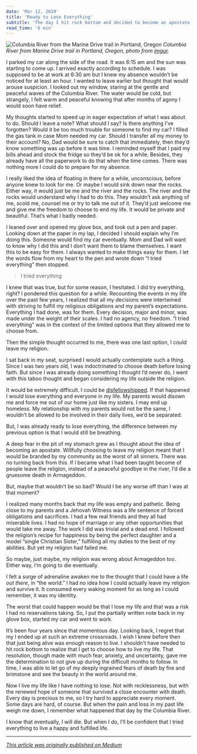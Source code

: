 ```yaml
---
date: 'Mar 12, 2019'
title: 'Ready to Lose Everything'
subtitle: 'The day I hit rock bottom and decided to become an apostate.'
read_time: '6 min'
---
```


![Columbia River from the Marine Drive trail in Portland, Oregon](https://miro.medium.com/max/1400/1*ITQqsnAL4XkIYAFhuDIRmw.jpeg)
_Columbia River from Marine Drive trail in Portland, Oregon, photo from [imgur](https://imgur.com/ZHzQH7V)._

I parked my car along the side of the road. It was 6:15 am and the sun was starting to come up. I arrived exactly according to schedule. I was supposed to be at work at 6:30 am but I knew my absence wouldn’t be noticed for at least an hour. I wanted to leave earlier but thought that would arouse suspicion. I looked out my window, staring at the gentle and peaceful waves of the Columbia River. The water would be cold, but strangely, I felt warm and peaceful knowing that after months of agony I would soon have relief.

My thoughts started to speed up in eager expectation of what I was about to do. Should I leave a note? What should I say? Is there anything I’ve forgotten? Would it be too much trouble for someone to find my car? I filled the gas tank in case Mom needed my car. Should I transfer all my money to their account? No, Dad would be sure to catch that immediately, then they’d know something was up before it was time. I reminded myself that I paid my bills ahead and stock the fridge so they’d be ok for a while. Besides, they already have all the paperwork to do that when the time comes. There was nothing more I could do to prepare for my absence.

I really liked the idea of floating in there for a while, unconscious, before anyone knew to look for me. Or maybe I would sink down near the rocks. Either way, it would just be me and the river and the rocks. The river and the rocks would understand why I had to do this. They wouldn’t ask anything of me, scold me, counsel me or try to talk me out of it. They’d just welcome me and give me the freedom to choose to end my life. It would be private and beautiful. That’s what I badly needed.

I leaned over and opened my glove box, and took out a pen and paper. Looking down at the paper in my lap, I decided I should explain why I’m doing this. Someone would find my car eventually. Mom and Dad will want to know why I did this and I don’t want them to blame themselves. I want this to be easy for them. I always wanted to make things easy for them. I let the words flow from my heart to the pen and wrote down “I tried everything” then stopped.

> I tried everything

I knew that was true, but for some reason, I hesitated. I did try everything, right? I pondered this question for a while. Recounting the events in my life over the past few years, I realized that all my decisions were intertwined with striving to fulfill my religious obligations and my parent’s expectations. Everything I had done, was for them. Every decision, major and minor, was made under the weight of their scales. I had no agency, no freedom. “I tried everything” was in the context of the limited options that they allowed me to choose from.

Then the simple thought occurred to me, there was one last option, I could leave my religion.

I sat back in my seat, surprised I would actually contemplate such a thing. Since I was two years old, I was indoctrinated to choose death before losing faith. But since I was already doing something I thought I’d never do, I went with this taboo thought and began considering my life outside the religion.

It would be extremely difficult. I could be [disfellowshipped](https://www.jwfacts.com/watchtower/disfellowship-shunning.php). If that happened I would lose everything and everyone in my life. My parents would disown me and force me out of our home just like my sisters. I may end up homeless. My relationship with my parents would not be the same, I wouldn’t be allowed to be involved in their daily lives, we’d be separated.

But, I was already ready to lose everything, the difference between my previous option is that I would still be breathing.

A deep fear in the pit of my stomach grew as I thought about the idea of becoming an apostate. Willfully choosing to leave my religion meant that I would be branded by my community as the worst of all sinners. There was no turning back from this. If I became what I had been taught become of people leave the religion, instead of a peaceful goodbye in the river, I’d die a gruesome death in Armageddon.

But, maybe that wouldn’t be so bad? Would I be any worse off than I was at that moment?

I realized many months back that my life was empty and pathetic. Being close to my parents and a Jehovah Witness was a life sentence of forced obligations and sacrifices. I had a few real friends and they all had miserable lives. I had no hope of marriage or any other opportunities that would take me away. The work I did was trivial and a dead end. I followed the religion’s recipe for happiness by being the perfect daughter and a model “single Christian Sister,” fulfilling all my duties to the best of my abilities. But yet my religion had failed me.

So maybe, just maybe, my religion was wrong about Armageddon too. Either way, I’m going to die eventually.

I felt a surge of adrenaline awaken me to the thought that I could have a life _out there_, in “the world.” I had no idea how I could actually leave my religion and survive it. It consumed every waking moment for as long as I could remember, it was my identity.

The worst that could happen would be that I lose my life and that was a risk I had no reservations taking. So, I put the partially written note back in my glove box, started my car and went to work.

It’s been four years since that momentous day. Looking back, I regret that my I ended up at such an extreme crossroads. I wish I knew before then that just being alive was enough reason to live. I shouldn’t have needed to hit rock bottom to realize that I get to choose how to live my life. That resolution, though made with much fear, anxiety, and uncertainty, gave me the determination to not give up during the difficult months to follow. In time, I was able to let go of my deeply ingrained fears of death by fire and brimstone and see the beauty in the world around me.

Now I live my life like I have nothing to lose. Not with recklessness, but with the renewed hope of someone that survived a close encounter with death. Every day is precious to me, so I try hard to appreciate every moment. Some days are hard, of course. But when the pain and loss in my past life weigh me down, I remember what happened that day by the Columbia River.

I know that eventually, I will die. But when I do, I’ll be confident that I tried everything to live a happy and fulfilled life.

---

_[This article was originally published on Medium](https://medium.com/@christylaguardia/ready-to-lose-everything-2aa073759fc5)_
